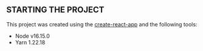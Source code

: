 ## STARTING THE PROJECT

This project was created using the [create-react-app](https://github.com/facebook/create-react-app) and the following tools:

- Node v16.15.0
- Yarn 1.22.18
